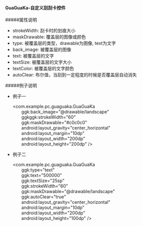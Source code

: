 #### GuaGuaKa-自定义刮刮卡控件

#####属性说明
- strokeWidth: 刮卡时的划痕大小
- maskDrawable: 覆盖层的图像或颜色
- type: 被覆盖层的类型，drawable为图像, text为文字
- back_image: 被覆盖层的图像
- text: 被覆盖层的文字
- textSize: 被覆盖层的文字大小
- textColor: 被覆盖层的文字颜色
- autoClear: 布尔值，当刮到一定程度的时候是否覆盖层自动消失

#####例子说明
- 例子一

    &lt;com.example.pc.guaguaka.GuaGuaKa               
      &nbsp; &nbsp; &nbsp; &nbsp;ggk:back_image="@drawable/landscape"    
      &nbsp; &nbsp; &nbsp; &nbsp;ggkggk:strokeWidth="60"    
      &nbsp; &nbsp; &nbsp; &nbsp;ggk:maskDrawable="#c0c0c0"    
      &nbsp; &nbsp; &nbsp; &nbsp;android:layout_gravity="center_horizontal"    
      &nbsp; &nbsp; &nbsp; &nbsp;android:layout_margin="10dp"    
      &nbsp; &nbsp; &nbsp; &nbsp;android:layout_width="200dp"    
      &nbsp; &nbsp; &nbsp; &nbsp;android:layout_height="200dp" /&gt;


- 例子二

    &lt;com.example.pc.guaguaka.GuaGuaKa        
      &nbsp; &nbsp; &nbsp; &nbsp;ggk:type="text"         
      &nbsp; &nbsp; &nbsp; &nbsp;ggk:text="500000"         
      &nbsp; &nbsp; &nbsp; &nbsp;ggk:textSize="25sp"       
      &nbsp; &nbsp; &nbsp; &nbsp;ggk:strokeWidth="60"        
      &nbsp; &nbsp; &nbsp; &nbsp;ggk:maskDrawable="@drawable/landscape"      
      &nbsp; &nbsp; &nbsp; &nbsp;ggk:autoClear="true"      
      &nbsp; &nbsp; &nbsp; &nbsp;android:layout_gravity="center_horizontal"      
      &nbsp; &nbsp; &nbsp; &nbsp;android:layout_margin="10dp"      
      &nbsp; &nbsp; &nbsp; &nbsp;android:layout_width="200dp"      
      &nbsp; &nbsp; &nbsp; &nbsp;android:layout_height="100dp" /&gt;     
